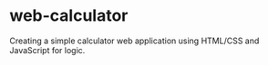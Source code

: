 # web-calculator
Creating a simple calculator web application using HTML/CSS and JavaScript for logic.
